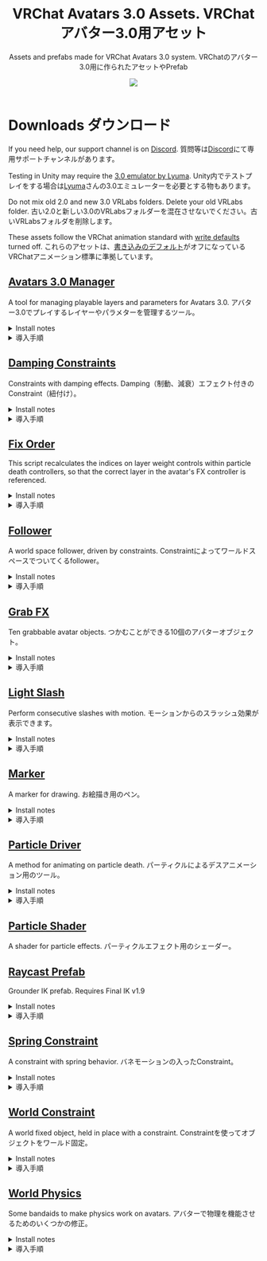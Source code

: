 <div align="center">
  <h1>
      VRChat Avatars 3.0 Assets. VRChat アバター3.0用アセット
  </h1>
  <p>
     Assets and prefabs made for VRChat Avatars 3.0 system. VRChatのアバター3.0用に作られたアセットやPrefab
  </p>

  <a href="https://github.com/VRLabs/VRChat-Avatars-3.0/releases/latest">
    <img src="https://img.shields.io/github/v/release/VRLabs/VRChat-Avatars-3.0.svg?style=flat-square">
  </a>
  <br />
  <br />
</div>

# Downloads ダウンロード

If you need help, our support channel is on [Discord](https://discord.gg/THCRsJc). 質問等は[Discord](https://discord.gg/THCRsJc)にて専用サポートチャンネルがあります。

Testing in Unity may require the [3.0 emulator by Lyuma](https://github.com/lyuma/Av3Emulator). Unity内でテストプレイをする場合は[Lyuma](https://github.com/lyuma/Av3Emulator)さんの3.0エミュレーターを必要とする物もあります。

Do not mix old 2.0 and new 3.0 VRLabs folders. Delete your old VRLabs folder. 古い2.0と新しい3.0のVRLabsフォルダーを混在させないでください。古いVRLabsフォルダを削除します。

These assets follow the VRChat animation standard with [write defaults](https://hai-vr.github.io/combo-gesture-expressions-av3/writedefaults) turned off. これらのアセットは、[書き込みのデフォルト](https://hai-vr.github.io/combo-gesture-expressions-av3/writedefaults)がオフになっているVRChatアニメーション標準に準拠しています。


## [Avatars 3.0 Manager](https://github.com/VRLabs/VRChat-Avatars-3.0/releases/download/1/AV3Manager.unitypackage)

A tool for managing playable layers and parameters for Avatars 3.0. アバター3.0でプレイするレイヤーやパラメターを管理するツール。
 
<details>
  <summary>Install notes</summary>

> This tool merges animator controllers to your avatar's playable layer controllers and syncs to your avatar's expression parameters.
>
> VRCSDK3 version 2021.01.19 or later is required.
>
> Open VRLabs > Avatars 3.0 Manager from the menu bar. Place your avatar in the "Avatar" field within the opened window.
> 
> Expand the playable layer to merge on and click "Add animator to merge". Place the animator controller to merge in the "Controller" field.
> 
> A suffix is appended to a new parameter if it shares its name with an existing parameter. Modify or remove suffixes as needed.
> 
> "Merge on current" merges on the avatar's controller, while "Merge on new" merges on a copy of it. Sync parameters as needed.

</details>

</details>

<details>
  <summary>導入手順</summary>

> 近日公開。

</details>

## [Damping Constraints](https://github.com/VRLabs/VRChat-Avatars-3.0/releases/download/1/DampingConstraints.unitypackage)

Constraints with damping effects. Damping（制動、減衰）エフェクト付きのConstraint（紐付け）。

<details>
  <summary>Install notes</summary>

> There are constraints for position and rotation. 
> 
> Replace the Cube under Damping Constraint/Container with your own objects.
>
> Damping Constraint/Container will follow Damping Constraint/Target.
>
> Within the Container constraint, the smaller the weight to the Target, the more motion will be dampened.

</details>

<details>
  <summary>導入手順</summary>

> 位置(Position)と回転(Rotation)用のConstraintがあります。
> 
> Damping Constraint/ContainerについているCubeを任意のオブジェクトと交換してください。
>
> Damping Constraint/ContainerはDamping Constraint/Targetを追尾します。
>
> ContainerのConstraint内では重さ（weight）が少なければ少ないほどモーションが減衰します。

</details>

## [Fix Order](https://github.com/VRLabs/VRChat-Avatars-3.0/releases/download/1/FixOrder.unitypackage)

This script recalculates the indices on layer weight controls within particle death controllers, so that the correct layer in the avatar's FX controller is referenced.

<details>
  <summary>Install notes</summary>

> Open VRLabs from the menu bar. Click "Fix Order". 
> 
> All enabled avatars are evaluated. Fixed controllers are generated at "Assets/VRLabs/GeneratedAssets/" and reassigned automatically.
>
> To fix non-VRLabs particle death controllers in child Animators, name the layer containing VRC Animator Layer Control as "Control ___" where ___ is the name of the FX layer to retarget.

</details>

<details>
  <summary>導入手順</summary>
  
> 近日公開。

</details>

## [Follower](https://github.com/VRLabs/VRChat-Avatars-3.0/releases/download/1/Follower.unitypackage)

A world space follower, driven by constraints. Constraintによってワールドスペースでついてくるfollower。

<details>
  <summary>Install notes</summary>
  
> Testing in Unity requires the [3.0 emulator by Lyuma](https://github.com/lyuma/Av3Emulator).
>
> Merge the FX controller to your own FX controller, using the [Avatars 3.0 Manager](https://github.com/VRLabs/VRChat-Avatars-3.0/releases/download/1/AV3Manager.unitypackage) tool. 
> 
> The Follower.prefab should go to the base of your Unity scene, which will give it base Unity scaling.
> 
> Unpack the prefab by right-clicking it and move the prefab to base of your avatar.
> 
> Expand the prefab, and locate Follower/FollowerTarget. Move this object out of the Follower hierarchy. Position the FollowerTarget where you want.
> 
> Follower/Container is where you place your objects that you want to follow.
> 
> To change the speed of the follower, you can edit the Speed.anim clips(Local and Remote) inside the Animations/Network folder.
> 
> Use the [Fix Order](https://github.com/VRLabs/VRChat-Avatars-3.0/releases/download/1/FixOrder.unitypackage) script before uploading or testing. Open VRLabs from the menu bar. Click "Fix Order". Run it again any time the layers related to this package change index order in your FX controller. This is so particle death controllers can reference the correct layers in their VRC Animator Layer Control state behaviors.

</details>

<details>
  <summary>導入手順</summary>
  
> ※Unity内でテストプレイする場合は[Lyuma](https://github.com/lyuma/Av3Emulator)さん作成の3.0エミュレーターが必要となります。
> 
> アバター3.0の[Manager tool](https://github.com/VRLabs/VRChat-Avatars-3.0/releases/download/1/AV3Manager.unitypackage)を使用し、FX controllerを自身のFX controllerとマージしてください。
> 
> "Follower.prefab"はUnity sceneのベース（一番下）に置くとbase Unityのスケールが使用できます。
> 
> Prefabを右クリックして"Unpack the prefab"を選択してからPrefabごとアバターのベースに追加してください。
> 
> Prefabを開き、Follower/FollowerTargetを探し、そのオブジェクトをFollowerのヒエラルキーから抜いてください。FollowerTargetを任意の場所に移動させてください。
> 
> Follower/Containerには追尾したいオブジェクトを置いてください
> 
> Followerのスピードを変えたい場合はAnimationsのフォルダー内にあるSpeed.animのクリップを編集してください。

</details>

## [Grab FX](https://github.com/VRLabs/VRChat-Avatars-3.0/releases/download/1/GrabFX.unitypackage)

Ten grabbable avatar objects. つかむことができる10個のアバターオブジェクト。

<details>
  <summary>Install notes</summary>

> There are two prefabs in this package. The prefab in the Grab FX/Resources folder should be used instead of the main one if you have "Use Auto-Footsteps for 3 and 4 point tracking" disabled, or if you only use FBT.
>  
> Testing in Unity requires the [3.0 emulator by Lyuma](https://github.com/lyuma/Av3Emulator).
>
> Merge the FX controller to your own FX controller, using the [Avatars 3.0 Manager](https://github.com/VRLabs/VRChat-Avatars-3.0/releases/download/1/AV3Manager.unitypackage) tool.
>
> "LeftGrabFX" and "RightGrabFX" are synced parameters, so click the checkbox within the tool to add them to your avatar's parameter asset. If you are using only one hand, sync only that parameter.
>
> The Grab FX.prefab should go to the base of your Unity scene, which will give it base Unity scaling.
>
> Unpack the prefab by right-clicking it and move the prefab to base of your avatar.
>
> Inside the Grab FX hierarchy is a Left Hand and a Right Hand object. Move these objects under your left and right wrist, and place them about on your palms.
>
> There is a numbered series from 1 to 10. Place your item prop under a number and reset the prop's transforms. Nested under each number are some objects that you will move.
>
> The #:Default object represents your item's default transforms while not grabbed. Move #:Default anywhere in your hierarchy, and adjust it's transforms until your item is where you want it. You must move the #:Default object out of the parent number object before adjusting the transform. The same rule follows for each object under a numbered parent.
>
> The #:Contact Area object represents the place you touch to grab the item. Enable the mesh renderer component on the #:Contact Area object. The mesh renderer component is for visualization, and can be turned off or deleted after setup.
>
> Move #:Contact Area to the same location in your hierarchy as the corresponding #:Default object. Scale the #:Contact Area object, and adjust it's transforms until it covers the handle of your item.
>
> Place the #:Left object under your left wrist bone, and reset the transform. Do the same thing for the #:Right object and your right wrist bone.
>
> Select the numbered parent object for your item. There will be a parent constraint. Within the parent constraint list of sources, set the #:Default source weight to 0, and set the #:Left source weight to 1. The item should appear under your left wrist.
>
> Adjust the transforms of the #:Left object until your item appears correctly in your hand.
>
> In the list of sources for your item, set the #:Left source weight back to 0, #:Right to 1, and repeat a similar process for the #:Right object. When finished, set the source weights back to their defaults. #:Default 1, #:Left 0, #:Right 0.
>
> The item numbers will be weighted to the #:Left or #:Right transforms as the Left Hand and Right Hand transforms touch the #:Contact Area bounds. 
>
> Enable the Collision/#/Enable object for the item to be grabbable. If you are using the prefab in the Resources folder, the object you should enable is the #:Contact Area. Optionally, toggle this object in-game to turn off grabbing for the item.
>
> If you wish to edit the hand-grab radius, change the start size of a numbered particle under Collision/Left or Collision/Right hierarchy.
>
> Review the onLeftGrab and onRightGrab layers that were merged into your FX controller.
>
> If you do not need one hand at all, delete the corresponding layers. If you want to prevent a certain hand from grabbing a certain item, select the Idle state and mute the "to" transition for your item number.
>
> If you want to make the prefab smaller, delete the objects you will not use.
> 
> Use the [Fix Order](https://github.com/VRLabs/VRChat-Avatars-3.0/releases/download/1/FixOrder.unitypackage) script before uploading or testing. Open VRLabs from the menu bar. Click "Fix Order". Run it again any time the layers related to this package change index order in your FX controller. This is so particle death controllers can reference the correct layers in their VRC Animator Layer Control state behaviors.

</details>

<details>
  <summary>導入手順</summary>
  
> 近日公開。

</details>

## [Light Slash](https://github.com/VRLabs/VRChat-Avatars-3.0/releases/download/1/LightSlash.unitypackage)

Perform consecutive slashes with motion. モーションからのスラッシュ効果が表示できます。

<details>
  <summary>Install notes</summary>
  
> Testing in Unity requires the [3.0 emulator by Lyuma](https://github.com/lyuma/Av3Emulator).
> 
> Merge the FX and Gesture controllers using the [Avatars 3.0 Manager](https://github.com/VRLabs/VRChat-Avatars-3.0/releases/download/1/AV3Manager.unitypackage) tool.
> 
> "LightSlashFX" is a synced parameter, so click the checkbox within the tool to add it to your avatar's parameter asset.
> 
> The Light Slash.prefab should go to the base of your Unity scene, which will give it base Unity scaling.
> 
> Unpack the prefab by right-clicking it and move the prefab to base of your avatar.
> 
> Use the [Fix Order](https://github.com/VRLabs/VRChat-Avatars-3.0/releases/download/1/FixOrder.unitypackage) script before uploading or testing. Open VRLabs from the menu bar. Click "Fix Order". Run it again any time the layers related to this package change index order in your FX controller. This is so particle death controllers can reference the correct layers in their VRC Animator Layer Control state behaviors.
> 
> You can trigger the slash in play mode(with the emulator active) by trying to disable the Light Slash/Armature/ꜱʟᴀꜱʜ object. This is useful to check if your install was successful and view the placement of your effects.
> 
> Within the Light Slash/Armature hierarchy is the Upper Arm/Lower Arm/Wrist series of objects. Each of these objects has a parent constraint with None in the list of sources. Use the corresponding arm bones within your avatar's humanoid rig to provide a valid source for each constraint. 
>
> Locate Light Slash/Weapon. You can replace Light Slash/Weapon/キューブソード with your own prop. Keep your prop in the same placement and facing the same way as the default prop. Put Light Slash/Weapon under your avatar's wrist hierarchy(Not the LightSlash/Armature/.../Wrist). Set the Weapon object transforms so the prop appears correctly in your hand.
> 
> Weapon/Motion Offset is for motion detection. The detection direction is X+. Changing the transforms will greatly affect sensitivity to motion. I recommend only changing the offset if you need to make detection more sensitive to wrist rotations, which can be done by increasing the Y position.
> 
> The main way to scale sensitivity is to edit the bottom source weight (Source name: "Sensitivity", Default value: 0.1) in the Light Slash/Armature/Collider parent constraint component. A lower value makes it more difficult to slash.
> 
> Under Light Slash/Effects are letter Containers. Place your effects within these Containers. Weapon/Effect Offset is where the effects will appear.
> 
> The system is disabled when you animate off the Light Slash/Armature/Collider/Enable object.
 
</details>

<details>
  <summary>導入手順</summary>
  
> 近日公開。

</details>

## [Marker](https://github.com/VRLabs/VRChat-Avatars-3.0/releases/download/1/Marker.unitypackage)

A marker for drawing. お絵描き用のペン。

<details>
  <summary>Install notes</summary>
  
> Testing in Unity requires the [3.0 emulator by Lyuma](https://github.com/lyuma/Av3Emulator).
>
> Drag the Marker.cs script onto your avatar. You can customize settings for installing the marker. Some settings have tooltips for explanation.
> 
> After generating the marker, the ink and eraser emit from MarkerTarget. 
>
> Adjust the MarkerTarget transform by entering playmode with the emulator and enabling T-Pose Calibration. Enable the marker via its submenu. For the index finger setup, make sure MarkerTarget is positioned on the tip of your index finger. For the handheld pen setup, move and rotate MarkerTarget so your hand correctly holds the pen. MarkerTarget may also be freely scaled, if needed.
>
> When finished adjusting MarkerTarget, copy its transform component to paste its values outside of playmode.
>
> Click "Finish Setup" to finalize your marker and remove the script from your avatar.

</details>

<details>
  <summary>導入手順</summary>
  
> 近日公開。

</details>

## [Particle Driver](https://github.com/VRLabs/VRChat-Avatars-3.0/releases/download/1/ParticleDriver.unitypackage)

A method for animating on particle death. パーティクルによるデスアニメーション用のツール。

<details>
  <summary>Install notes</summary>
  
> Testing in Unity requires the [3.0 emulator by Lyuma](https://github.com/lyuma/Av3Emulator).
> 
> Merge the FX controller to your own FX controller, using the [Avatars 3.0 Manager](https://github.com/VRLabs/VRChat-Avatars-3.0/releases/download/1/AV3Manager.unitypackage) tool.
> 
> "FX" is a synced parameter, so click the checkbox within the tool to add it to your avatar's parameter asset.
>  
> The Particle Driver.prefab should go to the base of your Unity scene, which will give it base Unity scaling.
> 
> Unpack the prefab by right-clicking it and move the prefab to base of your avatar.
> 
> Expand the prefab, and locate Particle Driver/ᴩᴀʀᴛɪᴄʟᴇᴅᴇᴀᴛʜ. ᴩᴀʀᴛɪᴄʟᴇᴅᴇᴀᴛʜ is a particle that when killed will change the weight of the ᴩᴀʀᴛɪᴄʟᴇᴅᴇᴀᴛʜ sublayer using VRC Animator Layer Control. The ᴩᴀʀᴛɪᴄʟᴇᴅᴇᴀᴛʜ float parameter will change with the weight of the ᴩᴀʀᴛɪᴄʟᴇᴅᴇᴀᴛʜ sublayer.
>
> Use the [Fix Order](https://github.com/VRLabs/VRChat-Avatars-3.0/releases/download/1/FixOrder.unitypackage) script before uploading or testing. Open VRLabs from the menu bar. Click "Fix Order". Run it again any time the layers related to this package change index order in your FX or Gesture controllers. This is so particle death controllers can reference the correct layers in their VRC Animator Layer Control state behaviors.
> 
> By default, the particle settings on ᴩᴀʀᴛɪᴄʟᴇᴅᴇᴀᴛʜ will have it die inside Particle Driver/Cube.
>
> ᴩᴀʀᴛɪᴄʟᴇᴅᴇᴀᴛʜ is constrained to ParticleTarget.
> 
> When the ᴩᴀʀᴛɪᴄʟᴇᴅᴇᴀᴛʜ parameter changes, the onParticleDeath layer in the FX controller transitions to drive the synced parameter, "FX".
>
> The handleFX layer transition based on the FX parameter.
>
> Animate what you want. This is a blank template.

</details>

<details>
  <summary>導入手順</summary>
  
> 近日公開。

</details>

## [Particle Shader](https://github.com/VRLabs/VRChat-Avatars-3.0/releases/download/1/ParticleShader.unitypackage)

A shader for particle effects. パーティクルエフェクト用のシェーダー。

## [Raycast Prefab](https://github.com/VRLabs/VRChat-Avatars-3.0/releases/download/1/RaycastPrefab.unitypackage)

Grounder IK prefab. Requires Final IK v1.9

<details>
  <summary>Install notes</summary>

> Add Raycast.prefab to your scene and enter play mode. Rotate Raycast/CastingTarget.
>
> World particles must go inside the Container, which is constrained to the Grounder object, because of "Fix Transforms" affecting the emission location.
>
> In Unity 2019, the Container will not constrain to the Grounder properly due to "Fix Transforms" and constraint update order. This is an Editor-only bug, and constraints will work fine in VRChat.
>
> VRChat uses Final IK v1.9, and if you use a different version you may experience differences in behavior.
 
</details>

<details>
  <summary>導入手順</summary>

> 近日公開。

</details>
 
## [Spring Constraint](https://github.com/VRLabs/VRChat-Avatars-3.0/releases/download/1/SpringConstraint.unitypackage)

A constraint with spring behavior. バネモーションの入ったConstraint。

<details>
  <summary>Install notes</summary>

> Replace the Cube under Spring Constraint/Container with your own objects.
>
> The Container will follow Spring Constraint/SpringTarget.
>
> To change the characteristics of the spring, change the position constraint values on the Spring Constraint/Motion object. 
> 
> Sources > SpringTarget (default 1.1) controls the strength of the spring. Higher values make it harder to stretch the spring. Min: 1, Max: 2
>
> Sources > Motion (default 4) dampens acceleration, the higher the value the slower Spring Constraint/Container accelerates.

</details>

<details>
  <summary>導入手順</summary>

> Spring Constraint/ContainerについているCubeを任意のオブジェクトと交換してください。
>
> ContainerはSpring Constraint/SpringTargetを追尾します。
>
> Springの調整をする場合はSpring Constraint/Motionオブジェクトのposition constraintの数値を編集してください。
> 
> Sources > SpringTarget (デフォルト値 1.1)はバネの強さをコントロールします。数値が高ければ高いほど伸びにくくなります（最小値１、最大値２）
>
> Sources > Motion (デフォルト値 4)は加速を減衰、数値が高ければ高いほどSpring Constraint/Containerの加速がゆっくりになります。

</details>


## [World Constraint](https://github.com/VRLabs/VRChat-Avatars-3.0/releases/download/1/WorldConstraint.unitypackage)

A world fixed object, held in place with a constraint. Constraintを使ってオブジェクトをワールド固定。

<details>
  <summary>Install notes</summary>

> The world constraining method itself is 1 constraint and simple. Look at it and profit.
>
> The World Constraint.prefab should go to the base of your Unity scene, which will give it base Unity scaling.
>
> Unpack the prefab by right-clicking it and move the prefab to base of your avatar.
> 
> Expand the prefab, and locate World Constraint/ResetTarget. Move this object out of the prefab to anywhere else on your avatar.
>
> The Parent Constraint on World Constraint/Container uses ResetTarget as a source. Disable this Parent Constraint component to leave your Container in world space, and enable it to reset the Container to ResetTarget.
>
> Replace the Cube under World Constraint/Container with your own objects.

</details>

<details>
  <summary>導入手順</summary>

> ワールド固定方法はシンプルで一つのConstraintだけであります。
> 
> "World Constraint.prefab"はUnity sceneのベース（一番下）に置くとBase Unityのスケールが使用できます。
> 
> Prefabを右クリックして"Unpack Prefab"を選択してからアバターのベースに追加してください。
> 
> Prefabを開いて、World Constraint/ResetTargetというGameObjectを見つけてPrefab外の任意の場所（アバター内）に移動させてください。
> 
> World Constraint/ContainerのParent ConstraintにはResetTargetがソースとして使用されます。 Parent ConstraintをOFFにするとContainerはワールド固定、ONにするとResetTargetの位置に戻ります。
> 
> Container/Cubeを独自のものと交換してください。

</details>

## [World Physics](https://github.com/VRLabs/VRChat-Avatars-3.0/releases/download/1/WorldPhysics.unitypackage)

Some bandaids to make physics work on avatars. アバターで物理を機能させるためのいくつかの修正。

<details>
  <summary>Install notes</summary>

> This package fixes two problems that break avatar physics in VRChat. First, it fixes a collision bug by enabling collider components only outside of the mirror. Second, it uses an animated world constraint to prevent incorrect movement over the network with rigidbodies in world space. Unity physics is complex and making things work as you intend beyond these fixes is your responsibility.
>
> Testing in Unity requires the [3.0 emulator by Lyuma](https://github.com/lyuma/Av3Emulator).
> 
> Merge the FX and Gesture controllers using the [Avatars 3.0 Manager](https://github.com/VRLabs/VRChat-Avatars-3.0/releases/download/1/AV3Manager.unitypackage) tool.
> 
> The World Physics.prefab should go to the base of your Unity scene, which will give it base Unity scaling.
>
> Unpack the prefab by right-clicking it and move the prefab to base of your avatar.
> 
> Use the [Fix Order](https://github.com/VRLabs/VRChat-Avatars-3.0/releases/download/1/FixOrder.unitypackage) script before uploading or testing. Open VRLabs from the menu bar. Click "Fix Order". Run it again any time the layers related to this package change index order in your Gesture controller. This is so animators in the prefab's hierarchy can reference the correct layers in their VRC Animator Layer Control state behaviors.
>
> World Physics/Rigidbody and World Physics/Rigidbody/Collider are set up for a physics demo. A cube falls and collides with the world.
>
> If you want to see the demo work, move World Physics/RigidbodyTarget out of the World Physics hierarchy and to the base of the avatar. Lift the RigidbodyTarget position on the Y axis, so there is room for the cube to fall. Use the emulator or test in-game.
>
> Select the World Physics object. The animator component references "Fix Colliders.controller", which plays "Fix Colliders.anim" outside of the local mirror.
>
> Edit Fix Colliders to enable collider components used for physics. Collider components being used for physics should be off by default, or they'll be on in the mirror and break collision. Make sure you're animating using paths that properly reference children of the World Physics object. Your paths should not have the "World Physics" name in them. 
>
> Animate the collider game object active or inactive if you need to handle the collider in your FX layer. Don't animate the collider component or you may undo the fix.
>
> Pay attention to the way the handlePhysics layer is split by IsLocal. The "Is Kinematic" rigidbody setting on the World Physics object should be on locally, and off remotely.
>
> The "Is Kinematic" property doesn't seem to persist, so you must constantly animate this property if you want it to stay the way you animated it.
>
> Using gravity seems to have some minor local-only issues on the Y axis and with culling. Not really a big deal, hard to even notice. Doesn't happen if you don't use gravity on a given rigidbody.

</details>

<details>
  <summary>導入手順</summary>

> 近日公開。

</details>
